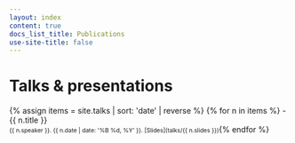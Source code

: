 ```yaml
---
layout: index
content: true
docs_list_title: Publications
use-site-title: false
---
```


<h1>Talks & presentations</h1>
{% assign items = site.talks | sort: 'date' | reverse %}
{% for n in items %}
- {{ n.title }}
  <span markdown="1" style="font-size:.75em"><br/>{{ n.speaker }}. {{ n.date | date: '%B %d, %Y' }}. [Slides](talks/{{ n.slides }})</span>{% endfor %}
<div class="talk-list">
</div>
